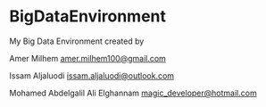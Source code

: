 # BigDataEnvironment
My Big Data Environment
created by

Amer Milhem <amer.milhem100@gmail.com>


Issam Aljaluodi <issam.aljaluodi@outlook.com>


Mohamed Abdelgalil Ali Elghannam <magic_developer@hotmail.com>

